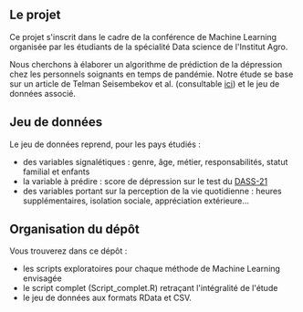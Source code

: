 ## Le projet

Ce projet s'inscrit dans le cadre de la conférence de Machine Learning organisée par les étudiants de la spécialité Data science de l'Institut Agro.

Nous cherchons à élaborer un algorithme de prédiction de la dépression chez les personnels soignants en temps de pandémie. Notre étude se base sur un article de Telman Seisembekov et al. (consultable [ici](https://f1000research.com/articles/13-872)) et le jeu de données associé.


## Jeu de données

Le jeu de données reprend, pour les pays étudiés :
* des variables signalétiques : genre, âge, métier, responsabilités, statut familial et enfants
* la variable à prédire : score de dépression sur le test du [DASS-21](https://www.bristol.ac.uk/media-library/sites/sps/documents/c-change/dass.pdf)
* des variables portant sur la perception de la vie quotidienne : heures supplémentaires, isolation sociale, appréciation extérieure...


## Organisation du dépôt

Vous trouverez dans ce dépôt :
* les scripts exploratoires pour chaque méthode de Machine Learning envisagée
* le script complet (Script_complet.R) retraçant l'intégralité de l'étude
* le jeu de données aux formats RData et CSV.
